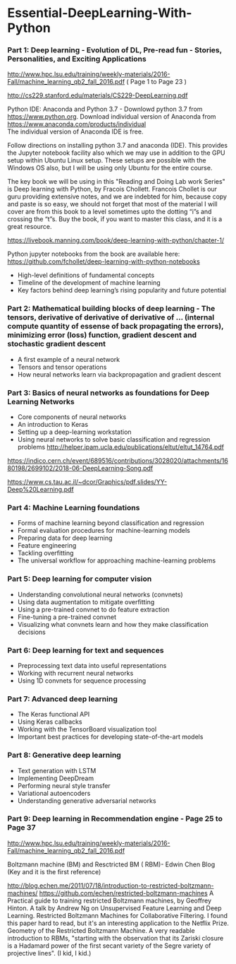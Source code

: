 # Essential-DeepLearning-With-Python



### Part 1: Deep learning - Evolution of DL, Pre-read fun - Stories, Personalities, and Exciting Applications

http://www.hpc.lsu.edu/training/weekly-materials/2016-Fall/machine_learning_qb2_fall_2016.pdf ( Page 1 to Page 23 )

http://cs229.stanford.edu/materials/CS229-DeepLearning.pdf 


Python IDE: Anaconda and Python 3.7 - Downlowd python 3.7 from https://www.python.org. Download individual version of Anaconda from https://www.anaconda.com/products/individual  
The individual version of Anaconda IDE is free.

Follow directions on installing python 3.7 and anaconda (IDE).  This provides the Jupyter notebook facility also which we may use in addition to the GPU setup within Ubuntu Linux setup.   These setups are possible with the Windows OS also, but I will be using only Ubuntu for the entire course. 

The key book we will be using in this "Reading and Doing Lab work Series" is 
Deep learning with Python, by Fracois Chollett.  Francois Chollet is our guru providing extensive notes, and we are indebted for him, because copy and paste is so easy, we should not forget that most of the material I will cover are from this book to a level sometimes upto the dotting “i”s and crossing the “t”s. Buy the book, if you want to master this class, and it is a great resource. 

https://livebook.manning.com/book/deep-learning-with-python/chapter-1/ 

Python jupyter notebooks from the book are available here: https://github.com/fchollet/deep-learning-with-python-notebooks 


- High-level definitions of fundamental concepts
- Timeline of the development of machine learning
- Key factors behind deep learning’s rising popularity and future potential

### Part 2:  Mathematical building blocks of deep learning - The tensors, derivative of derivative of derivative of … (internal compute quantity of essense of back propagating the errors), minimizing error (loss) function, gradient descent and stochastic gradient descent 

- A first example of a neural network
- Tensors and tensor operations
- How neural networks learn via backpropagation and gradient descent


### Part 3: Basics of neural networks as foundations for Deep Learning Networks 


- Core components of neural networks
- An introduction to Keras
- Setting up a deep-learning workstation
- Using neural networks to solve basic classification and regression problems
http://helper.ipam.ucla.edu/publications/eltut/eltut_14764.pdf 
 
https://indico.cern.ch/event/689516/contributions/3028020/attachments/1680198/2699102/2018-06-DeepLearning-Song.pdf 

https://www.cs.tau.ac.il/~dcor/Graphics/pdf.slides/YY-Deep%20Learning.pdf 


### Part 4:  Machine Learning foundations

- Forms of machine learning beyond classification and regression
- Formal evaluation procedures for machine-learning models
- Preparing data for deep learning
- Feature engineering
- Tackling overfitting
- The universal workflow for approaching machine-learning problems

### Part 5: Deep learning for computer vision

- Understanding convolutional neural networks (convnets)
- Using data augmentation to mitigate overfitting
- Using a pre-trained convnet to do feature extraction
- Fine-tuning a pre-trained convnet
- Visualizing what convnets learn and how they make classification decisions

### Part 6: Deep learning for text and sequences

- Preprocessing text data into useful representations
- Working with recurrent neural networks
- Using 1D convnets for sequence processing

### Part 7: Advanced deep learning 

- The Keras functional API
- Using Keras callbacks
- Working with the TensorBoard visualization tool
- Important best practices for developing state-of-the-art models

### Part 8:   Generative deep learning 

- Text generation with LSTM
- Implementing DeepDream
- Performing neural style transfer
- Variational autoencoders
- Understanding generative adversarial networks


### Part 9: Deep learning in Recommendation engine - Page 25 to Page 37

http://www.hpc.lsu.edu/training/weekly-materials/2016-Fall/machine_learning_qb2_fall_2016.pdf 

Boltzmann machine (BM) and Resctricted BM ( RBM)- Edwin Chen Blog (Key and it is the first reference)

http://blog.echen.me/2011/07/18/introduction-to-restricted-boltzmann-machines/ 
https://github.com/echen/restricted-boltzmann-machines 
A Practical guide to training restricted Boltzmann machines, by Geoffrey Hinton.
A talk by Andrew Ng on Unsupervised Feature Learning and Deep Learning.
Restricted Boltzmann Machines for Collaborative Filtering. I found this paper hard to read, but it's an interesting application to the Netflix Prize.
Geometry of the Restricted Boltzmann Machine. A very readable introduction to RBMs, "starting with the observation that its Zariski closure is a Hadamard power of the first secant variety of the Segre variety of projective lines". (I kid, I kid.)


